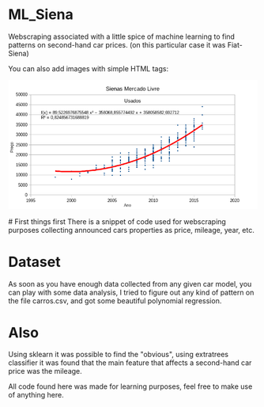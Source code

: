 # ML_Siena
Webscraping associated with a little spice of machine learning to find patterns on second-hand car prices.
(on this particular case it was Fiat-Siena)

You can also add images with simple HTML tags:

<p align="center">
  <img src="https://github.com/llemonS/ML_Siena/blob/master/anopre%C3%A7o_.png?raw=true">
</p>
# First things first
There is a snippet of code used for webscraping purposes collecting announced cars properties as price, mileage, year, etc.

# Dataset
As soon as you have enough data collected from any given car model, you can play with some data analysis, I tried to figure out any kind of pattern on the file carros.csv, and got some beautiful polynomial regression.

# Also
Using sklearn it was possible to find the "obvious", using extratrees classifier it was found that the main feature that affects a second-hand car price was the mileage.

All code found here was made for learning purposes, feel free to make use of anything here.
